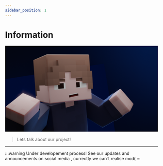 ```yaml
---
sidebar_position: 1
---
```


# Information
![welcome0001.png](welcome0001.png)
> Lets talk about our project!
---
:::warning Under developement process!
See our updates and announcements on social media , currectly we can`t realise mod(
:::